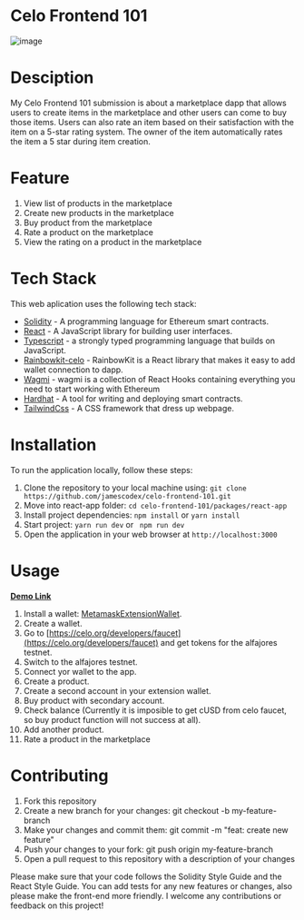 # Celo Frontend 101
![image](https://github.com/jamescodex/celo-frontend-101/assets/109129946/20ae211a-9ca6-43e4-9f4b-55a4bc4bb219)

# Desciption
My Celo Frontend 101 submission is about a marketplace dapp that allows users to create items in the marketplace and other users can come to buy those items. Users can also rate an item based on their satisfaction with the item on a 5-star rating system. The owner of the item automatically rates the item a 5 star during item creation.

# Feature
1. View list of products in the marketplace
2. Create new products in the marketplace
3. Buy product from the marketplace
4. Rate a product on the marketplace
5. View the rating on a product in the marketplace
 
# Tech Stack
This web aplication uses the following tech stack:
- [Solidity](https://docs.soliditylang.org/) - A programming language for Ethereum smart contracts.
- [React](https://reactjs.org/) - A JavaScript library for building user interfaces.
- [Typescript](https://www.typescriptlang.org) - a strongly typed programming language that builds on JavaScript.
- [Rainbowkit-celo](https://docs.celo.org/developer/rainbowkit-celo) - RainbowKit is a React library that makes it easy to add wallet connection to dapp.
- [Wagmi](https://wagmi.sh) - wagmi is a collection of React Hooks containing everything you need to start working with Ethereum
- [Hardhat](https://hardhat.org/) - A tool for writing and deploying smart contracts.
- [TailwindCss](https://tailwindcss.com) - A CSS framework that dress up webpage.

# Installation
To run the application locally, follow these steps:

1. Clone the repository to your local machine using: ``` git clone https://github.com/jamescodex/celo-frontend-101.git ```
2. Move into react-app folder: ``` cd celo-frontend-101/packages/react-app ```
3. Install project dependencies: ``` npm install ``` or ``` yarn install ```
4. Start project: ``` yarn run dev ``` or ``` npm run dev```
5. Open the application in your web browser at ``` http://localhost:3000 ```

# Usage
[**Demo Link**](https://celo-frontend-101-react-app.vercel.app)
1. Install a wallet: [MetamaskExtensionWallet](https://chrome.google.com/webstore/detail/metamask/nkbihfbeogaeaoehlefnkodbefgpgknn?hl=en).
2. Create a wallet.
3. Go to [https://celo.org/developers/faucet](https://celo.org/developers/faucet) and get tokens for the alfajores testnet.
4. Switch to the alfajores testnet.
5. Connect yor wallet to the app.
6. Create a product.
7. Create a second account in your extension wallet.
8. Buy product with secondary account.
9. Check balance (Currently it is imposible to get cUSD from celo faucet, so buy product function will not success at all).
10. Add another product.
11. Rate a product in the marketplace

# Contributing
1. Fork this repository
2. Create a new branch for your changes: git checkout -b my-feature-branch
3. Make your changes and commit them: git commit -m "feat: create new feature"
4. Push your changes to your fork: git push origin my-feature-branch
5. Open a pull request to this repository with a description of your changes

Please make sure that your code follows the Solidity Style Guide and the React Style Guide. You can add tests for any new features or changes, also please make the front-end more friendly. I welcome any contributions or feedback on this project!

